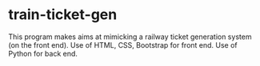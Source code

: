 # train-ticket-gen
This program makes aims at mimicking a railway ticket generation system (on the front end). Use of HTML, CSS, Bootstrap for front end. Use of Python for back end.
